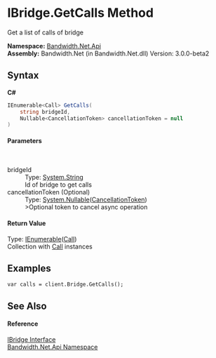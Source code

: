 ﻿# IBridge.GetCalls Method 
 

Get a list of calls of bridge

**Namespace:**&nbsp;<a href ="N_Bandwidth_Net_Api.md">Bandwidth.Net.Api</a><br />**Assembly:**&nbsp;Bandwidth.Net (in Bandwidth.Net.dll) Version: 3.0.0-beta2

## Syntax

**C#**<br />
``` C#
IEnumerable<Call> GetCalls(
	string bridgeId,
	Nullable<CancellationToken> cancellationToken = null
)
```


#### Parameters
&nbsp;<dl><dt>bridgeId</dt><dd>Type: <a href="http://msdn2.microsoft.com/en-us/library/s1wwdcbf" target="_blank">System.String</a><br />Id of bridge to get calls</dd><dt>cancellationToken (Optional)</dt><dd>Type: <a href="http://msdn2.microsoft.com/en-us/library/b3h38hb0" target="_blank">System.Nullable</a>(<a href="http://msdn2.microsoft.com/en-us/library/dd384802" target="_blank">CancellationToken</a>)<br />>Optional token to cancel async operation</dd></dl>

#### Return Value
Type: <a href="http://msdn2.microsoft.com/en-us/library/9eekhta0" target="_blank">IEnumerable</a>(<a href ="T_Bandwidth_Net_Api_Call.md">Call</a>)<br />Collection with <a href ="T_Bandwidth_Net_Api_Call.md">Call</a> instances

## Examples

```
var calls = client.Bridge.GetCalls();
```


## See Also


#### Reference
<a href ="T_Bandwidth_Net_Api_IBridge.md">IBridge Interface</a><br /><a href ="N_Bandwidth_Net_Api.md">Bandwidth.Net.Api Namespace</a><br />